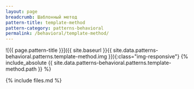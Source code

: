 ```yaml
---
layout: page
breadcrumb: Шаблонный метод
pattern-title: template-method
pattern-category: patterns-behavioral
permalink: /behavioral/template-method/
---
```

![{{ page.pattern-title }}]({{ site.baseurl }}{{ site.data.patterns-behavioral.patterns.template-method.img }}){:class="img-responsive"}
{% include_absolute {{ site.data.patterns-behavioral.patterns.template-method.path }} %}

{% include files.md %}

